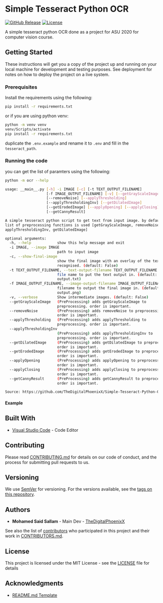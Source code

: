 # Simple Tesseract Python OCR

[![GitHub Release][github_release_badge]][github_release_link]
[![License][license-image]][license-url]

A simple tesseract python OCR done as a project for ASU 2020 for computer vision course.

## Getting Started

These instructions will get you a copy of the project up and running on your local machine for development and testing purposes. See deployment for notes on how to deploy the project on a live system.

### Prerequisites

Install the requirements using the following:

```sh
pip install -r requirements.txt
```

or if you are using python venv:

```sh
python -m venv venv
venv/Scripts/activate
pip install -r requirements.txt
```

duplicate the ```.env.example``` and rename it to ```.env``` and fill in the ```tesseract_path```.

### Running the code

you can get the list of paramters using the following:

```sh
python -m ocr --help
```

```sh
usage: __main__.py [-h] -i IMAGE [-c] [-t TEXT_OUTPUT_FILENAME]
                   [-f IMAGE_OUTPUT_FILENAME] [-v] [--getGrayScaleImage]
                   [--removeNoise] [--applyThresholding]
                   [--applyThresholdingInv] [--getDilatedImage]
                   [--getErodedImage] [--applyOpening] [--applyClosing]
                   [--getCannyResult]

A simple tesseract python script to get text from input image. by default this
list of preprocessing functions is used [getGrayScaleImage, removeNoise,
applyThresholdingInv, getDilatedImage]

optional arguments:
  -h, --help            show this help message and exit
  -i IMAGE, --image IMAGE
                        path to input image
  -c, --show-final-image
                        show the final image with an overlay of the text
                        recognised. (default: False)
  -t TEXT_OUTPUT_FILENAME, --text-output-filename TEXT_OUTPUT_FILENAME
                        file name to put the text output in. (default:
                        output.txt)
  -f IMAGE_OUTPUT_FILENAME, --image-output-filename IMAGE_OUTPUT_FILENAME
                        filename to output the final image in. (default:
                        output.png)
  -v, --verbose         Show intermediate images. (default: False)
  --getGrayScaleImage   (PreProcessing) adds getGrayScaleImage to
                        preprocessing. order is important.
  --removeNoise         (PreProcessing) adds removeNoise to preprocessing.
                        order is important.
  --applyThresholding   (PreProcessing) adds applyThresholding to
                        preprocessing. order is important.
  --applyThresholdingInv
                        (PreProcessing) adds applyThresholdingInv to
                        preprocessing. order is important.
  --getDilatedImage     (PreProcessing) adds getDilatedImage to preprocessing.
                        order is important.
  --getErodedImage      (PreProcessing) adds getErodedImage to preprocessing.
                        order is important.
  --applyOpening        (PreProcessing) adds applyOpening to preprocessing.
                        order is important.
  --applyClosing        (PreProcessing) adds applyClosing to preprocessing.
                        order is important.
  --getCannyResult      (PreProcessing) adds getCannyResult to preprocessing.
                        order is important.

Source: https://github.com/TheDigitalPhoenixX/Simple-Tesseract-Python-OCR
```

#### Example



## Built With

* [Visual Studio Code](https://code.visualstudio.com/) - Code Editor

## Contributing

Please read [CONTRIBUTING.md](CONTRIBUTING.md) for details on our code of conduct, and the process for submitting pull requests to us.

## Versioning

We use [SemVer](http://semver.org/) for versioning. For the versions available, see the [tags on this repository][github-tags].

## Authors

* **Mohamed Said Sallam** - Main Dev - [TheDigitalPhoenixX](https://github.com/TheDigitalPhoenixX)

See also the list of [contributors][github-contributors] who participated in this project and their work in [CONTRIBUTORS.md](CONTRIBUTORS.md).

## License

This project is licensed under the MIT License - see the [LICENSE](LICENSE) file for details

## Acknowledgments

* [README.md Template](https://gist.github.com/PurpleBooth/109311bb0361f32d87a2)

[license-image]: https://img.shields.io/badge/License-MIT-brightgreen.svg
[license-url]: https://opensource.org/licenses/MIT

[github_release_badge]: https://img.shields.io/github/v/release/TheDigitalPhoenixX/Simple-Tesseract-Python-OCR.svg?style=flat&include_prereleases
[github_release_link]: https://github.com/TheDigitalPhoenixX/Simple-Tesseract-Python-OCR/releases

[github-contributors]: https://github.com/TheDigitalPhoenixX/Simple-Tesseract-Python-OCR/contributors
[github-tags]: https://github.com/TheDigitalPhoenixX/Simple-Tesseract-Python-OCR/tags
